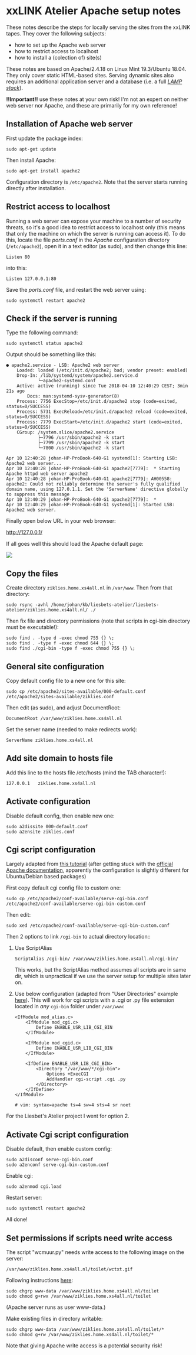 # xxLINK Atelier Apache setup notes

These notes describe the steps for locally serving the sites from the xxLINK tapes. They cover the following subjects:

- how to set up the Apache web server
- how to restrict access to localhost
- how to install a (colection of) site(s)

These notes are based on Apache/2.4.18 on Linux Mint 19.3/Ubuntu 18.04. They only cover static HTML-based sites. Serving dynamic sites also requires an additional application server and a database (i.e. a full [*LAMP stack*](https://en.wikipedia.org/wiki/LAMP_(software_bundle))).

**!!Important!!** use these notes at your own risk! I'm not an expert on neither web server nor Apache, and these are primarily for my own reference!

## Installation of Apache web server

First update the package index:

```
sudo apt-get update
```

Then install Apache:

```
sudo apt-get install apache2
```

Configuration directory is `/etc/apache2`. Note that the server starts running directly after installation.

## Restrict access to localhost

Running a web server can expose your machine to a number of security threats, so it's a good idea to restrict access to localhost only (this means that only the machine on which the server is running can access it). To do this, locate the file *ports.conf* in the *Apache* configuration directory (`/etc/apache2`), open it in a text editor (as sudo), and then change this line:

```
Listen 80
```

into this:

```
Listen 127.0.0.1:80
```

Save the *ports.conf* file, and restart the web server using:

```
sudo systemctl restart apache2
```

## Check if the server is running

Type the following command:

```
sudo systemctl status apache2
```

Output should be something like this:

```
● apache2.service - LSB: Apache2 web server
    Loaded: loaded (/etc/init.d/apache2; bad; vendor preset: enabled)
    Drop-In: /lib/systemd/system/apache2.service.d
            └─apache2-systemd.conf
    Active: active (running) since Tue 2018-04-10 12:40:29 CEST; 3min 21s ago
        Docs: man:systemd-sysv-generator(8)
    Process: 7756 ExecStop=/etc/init.d/apache2 stop (code=exited, status=0/SUCCESS)
    Process: 5731 ExecReload=/etc/init.d/apache2 reload (code=exited, status=0/SUCCESS)
    Process: 7779 ExecStart=/etc/init.d/apache2 start (code=exited, status=0/SUCCESS)
    CGroup: /system.slice/apache2.service
            ├─7796 /usr/sbin/apache2 -k start
            ├─7799 /usr/sbin/apache2 -k start
            └─7800 /usr/sbin/apache2 -k start

Apr 10 12:40:28 johan-HP-ProBook-640-G1 systemd[1]: Starting LSB: Apache2 web server...
Apr 10 12:40:28 johan-HP-ProBook-640-G1 apache2[7779]:  * Starting Apache httpd web server apache2
Apr 10 12:40:28 johan-HP-ProBook-640-G1 apache2[7779]: AH00558: apache2: Could not reliably determine the server's fully qualified domain name, using 127.0.1.1. Set the 'ServerName' directive globally to suppress this message
Apr 10 12:40:29 johan-HP-ProBook-640-G1 apache2[7779]:  *
Apr 10 12:40:29 johan-HP-ProBook-640-G1 systemd[1]: Started LSB: Apache2 web server.
```

Finally open below URL in your web browser:

<http://127.0.0.1/>

If all goes well this should load the Apache default page:

![](./images/apache-default.png)

## Copy the files

Create directory `ziklies.home.xs4all.nl` in `/var/www`. Then from that directory:

```
sudo rsync -avhl /home/johan/kb/liesbets-atelier/liesbets-atelier/ziklies.home.xs4all.nl/ ./
```

Then fix file and directory permissions (note that scripts in cgi-bin directory must be executable!):

```
sudo find . -type d -exec chmod 755 {} \;
sudo find . -type f -exec chmod 644 {} \;
sudo find ./cgi-bin -type f -exec chmod 755 {} \;
```

## General site configuration

Copy default config file to a new one for this site:

```
sudo cp /etc/apache2/sites-available/000-default.conf /etc/apache2/sites-available/ziklies.conf
```

Then edit (as sudo), and adjust DocumentRoot:

```
DocumentRoot /var/www/ziklies.home.xs4all.nl
```

Set the server name (needed to make redirects work):

```
ServerName ziklies.home.xs4all.nl
```

## Add site domain to hosts file

Add this line to the hosts file /etc/hosts (mind the TAB character!):

```
127.0.0.1	ziklies.home.xs4all.nl
```

## Activate configuration

Disable default config, then enable new one: 

```
sudo a2dissite 000-default.conf
sudo a2ensite ziklies.conf
```

## Cgi script configuration

Largely adapted from  [this tutorial](https://code-maven.com/set-up-cgi-with-apache) (after getting stuck with the [official Apache documentation](https://httpd.apache.org/docs/2.4/howto/cgi.html), apparently the configuration is slightly different for Ubuntu/Debian based packages)

First copy default cgi config file to custom one:

```
sudo cp /etc/apache2/conf-available/serve-cgi-bin.conf /etc/apache2/conf-available/serve-cgi-bin-custom.conf
```

Then edit:

```
sudo xed /etc/apache2/conf-available/serve-cgi-bin-custom.conf
```

Then 2 options to link `/cgi-bin` to actual directory location::

1. Use ScriptAlias

    ```
    ScriptAlias /cgi-bin/ /var/www/ziklies.home.xs4all.nl/cgi-bin/
    ```

    This works, but the ScriptAlias method assumes all scripts are in same dir, which is unpractical if we use the server setup for multiple sites later on.

2. Use below configuration (adapted from "User Directories" example [here](https://httpd.apache.org/docs/2.4/howto/cgi.html)). This will work for cgi scripts with a .cgi or .py file extension located in *any* `cgi-bin` folder under `/var/www`:

    ```
    <IfModule mod_alias.c>
        <IfModule mod_cgi.c>
            Define ENABLE_USR_LIB_CGI_BIN
        </IfModule>

        <IfModule mod_cgid.c>
            Define ENABLE_USR_LIB_CGI_BIN
        </IfModule>

        <IfDefine ENABLE_USR_LIB_CGI_BIN>
            <Directory "/var/www/*/cgi-bin">
                Options +ExecCGI
                AddHandler cgi-script .cgi .py
            </Directory>
        </IfDefine>
    </IfModule>

    # vim: syntax=apache ts=4 sw=4 sts=4 sr noet
    ```

For the Liesbet's Atelier project I went for option 2.

## Activate Cgi script configuration

Disable default, then enable custom config:

```
sudo a2disconf serve-cgi-bin.conf
sudo a2enconf serve-cgi-bin-custom.conf
```

Enable cgi:

```
sudo a2enmod cgi.load
```

Restart server:

```
sudo systemctl restart apache2
```

All done!

## Set permissions if scripts need write access

The script "wcmuur.py" needs write access to the following image on the server:

```
/var/www/ziklies.home.xs4all.nl/toilet/wctxt.gif
```

Following instructions [here](https://stackoverflow.com/a/33622448/1209004):

```
sudo chgrp www-data /var/www/ziklies.home.xs4all.nl/toilet
sudo chmod g+rwx /var/www/ziklies.home.xs4all.nl/toilet
```

(Apache server runs as user www-data.)

Make existing files in directory writable:

```
sudo chgrp www-data /var/www/ziklies.home.xs4all.nl/toilet/*
sudo chmod g+rw /var/www/ziklies.home.xs4all.nl/toilet/*
```

Note that giving Apache write access is a potential security risk!
